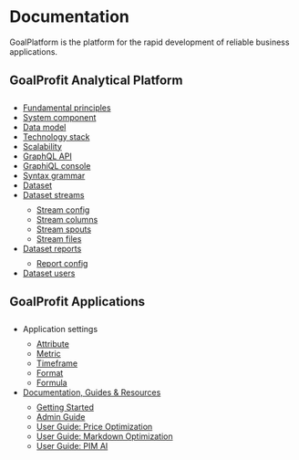 # Documentation

GoalPlatform is the platform for the rapid development of reliable business applications.

## GoalProfit Analytical Platform

* [Fundamental principles](principles/)
* [System component](components/)
* [Data model](datamodel/)
* [Technology stack](techstack/)
* [Scalability](scalability/)
* [GraphQL API](graphql/)
* [GraphiQL console](/graphiql)
* [Syntax grammar](grammar/)
* [Dataset](admin/dataset/config/)
* [Dataset streams](admin/dataset/streams/)
  * [Stream config](admin/stream/config/)
  * [Stream columns](admin/stream/columns/)
  * [Stream spouts](admin/stream/spouts/)
  * [Stream files](admin/stream/spout/files/)
* [Dataset reports](admin/dataset/reports/)
  * [Report config](admin/report/config/)
* [Dataset users](admin/dataset/users/)    

## GoalProfit Applications
* Application settings
  * [Attribute](admin/attribute/config/)
  * [Metric](admin/metric/config/)
  * [Timeframe](admin/timeframe/config/)
  * [Format](admin/format/config/)
  * [Formula](admin/formula/config/)
* [Documentation, Guides & Resources](documentation/)
  * [Getting Started](documentation/user_guide/)
  * [Admin Guide](documentation/admin_guide/)
  * [User Guide: Price Optimization](documentation/price_rules/)
  * [User Guide: Markdown Optimization](documentation/markdown/)
  * [User Guide: PIM AI](documentation/pim)

<style>
h1 img {
  display: inline-block;
  height: 22px;
  margin-top: -3px;
  margin-left: -16px;
}
ul {
  line-height: 1.;
 padding-top: 9px;
}
}
</style>
